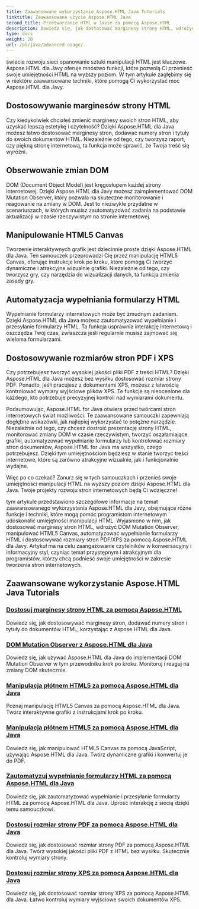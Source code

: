 ```yaml
---
title: Zaawansowane wykorzystanie Aspose.HTML Java Tutorials
linktitle: Zaawansowane użycie Aspose.HTML Java
second_title: Przetwarzanie HTML w Javie za pomocą Aspose.HTML
description: Dowiedz się, jak dostosować marginesy strony HTML, wdrożyć DOM Mutation Observer, manipulować HTML5 Canvas, automatyzować wypełnianie formularzy HTML i wiele więcej, korzystając z Aspose.HTML Java.
type: docs
weight: 20
url: /pl/java/advanced-usage/
---
```


świecie rozwoju sieci opanowanie sztuki manipulacji HTML jest kluczowe. Aspose.HTML dla Javy oferuje mnóstwo funkcji, które pozwolą Ci przenieść swoje umiejętności HTML na wyższy poziom. W tym artykule zagłębimy się w niektóre zaawansowane techniki, które pomogą Ci wykorzystać moc Aspose.HTML dla Javy.

## Dostosowywanie marginesów strony HTML

Czy kiedykolwiek chciałeś zmienić marginesy swoich stron HTML, aby uzyskać lepszą estetykę i czytelność? Dzięki Aspose.HTML dla Java możesz łatwo dostosować marginesy stron, dodawać numery stron i tytuły do swoich dokumentów HTML. Niezależnie od tego, czy tworzysz raport, czy piękną stronę internetową, ta funkcja może sprawić, że Twoja treść się wyróżni.

## Obserwowanie zmian DOM

DOM (Document Object Model) jest kręgosłupem każdej strony internetowej. Dzięki Aspose.HTML dla Javy możesz zaimplementować DOM Mutation Observer, który pozwala na skuteczne monitorowanie i reagowanie na zmiany w DOM. Jest to niezwykle przydatne w scenariuszach, w których musisz zautomatyzować zadania na podstawie aktualizacji w czasie rzeczywistym na stronie internetowej.

## Manipulowanie HTML5 Canvas

Tworzenie interaktywnych grafik jest dziecinnie proste dzięki Aspose.HTML dla Java. Ten samouczek przeprowadzi Cię przez manipulację HTML5 Canvas, oferując instrukcje krok po kroku, które pomogą Ci tworzyć dynamiczne i atrakcyjne wizualnie grafiki. Niezależnie od tego, czy tworzysz gry, czy narzędzia do wizualizacji danych, ta funkcja zmienia zasady gry.

## Automatyzacja wypełniania formularzy HTML

Wypełnianie formularzy internetowych może być żmudnym zadaniem. Dzięki Aspose.HTML dla Java możesz zautomatyzować wypełnianie i przesyłanie formularzy HTML. Ta funkcja usprawnia interakcję internetową i oszczędza Twój czas, zwłaszcza jeśli regularnie musisz zajmować się wieloma formularzami.

## Dostosowywanie rozmiarów stron PDF i XPS

Czy potrzebujesz tworzyć wysokiej jakości pliki PDF z treści HTML? Dzięki Aspose.HTML dla Java możesz bez wysiłku dostosować rozmiar strony PDF. Ponadto, jeśli pracujesz z dokumentami XPS, możesz z łatwością kontrolować wymiary wyjściowe plików XPS. Te funkcje są nieocenione dla każdego, kto potrzebuje precyzyjnej kontroli nad wymiarami dokumentu.

Podsumowując, Aspose.HTML for Java otwiera przed twórcami stron internetowych świat możliwości. Te zaawansowane samouczki zapewniają dogłębne wskazówki, jak najlepiej wykorzystać to potężne narzędzie. Niezależnie od tego, czy chcesz dostroić prezentację strony HTML, monitorować zmiany DOM w czasie rzeczywistym, tworzyć oszałamiające grafiki, automatyzować wypełnianie formularzy lub kontrolować rozmiary stron dokumentów, Aspose.HTML for Java ma wszystko, czego potrzebujesz. Dzięki tym umiejętnościom będziesz w stanie tworzyć treści internetowe, które są zarówno atrakcyjne wizualnie, jak i funkcjonalnie wydajne.

Więc po co czekać? Zanurz się w tych samouczkach i przenieś swoje umiejętności manipulacji HTML na wyższy poziom dzięki Aspose.HTML dla Java. Twoje projekty rozwoju stron internetowych będą Ci wdzięczne!

tym artykule przedstawiono szczegółowe informacje na temat zaawansowanego wykorzystania Aspose.HTML dla Javy, obejmujące różne funkcje i techniki, które mogą pomóc programistom internetowym udoskonalić umiejętności manipulacji HTML. Wyjaśniono w nim, jak dostosować marginesy stron HTML, wdrożyć DOM Mutation Observer, manipulować HTML5 Canvas, automatyzować wypełnianie formularzy HTML i dostosowywać rozmiary stron PDF/XPS za pomocą Aspose.HTML dla Javy. Artykuł ma na celu zaangażowanie czytelników w konwersacyjny i informacyjny styl, czyniąc temat przystępnym i atrakcyjnym dla programistów, którzy chcą podnieść swoje umiejętności w zakresie tworzenia stron internetowych.

## Zaawansowane wykorzystanie Aspose.HTML Java Tutorials
### [Dostosuj marginesy strony HTML za pomocą Aspose.HTML](./css-extensions-adding-title-page-number/)
Dowiedz się, jak dostosowywać marginesy stron, dodawać numery stron i tytuły do dokumentów HTML, korzystając z Aspose.HTML dla Java.
### [DOM Mutation Observer z Aspose.HTML dla Java](./dom-mutation-observer-observing-node-additions/)
Dowiedz się, jak używać Aspose.HTML dla Java do implementacji DOM Mutation Observer w tym przewodniku krok po kroku. Monitoruj i reaguj na zmiany DOM skutecznie.
### [Manipulacja płótnem HTML5 za pomocą Aspose.HTML dla Java](./html5-canvas-manipulation-using-code/)
Poznaj manipulację HTML5 Canvas za pomocą Aspose.HTML dla Java. Twórz interaktywne grafiki z instrukcjami krok po kroku.
### [Manipulacja płótnem HTML5 za pomocą Aspose.HTML dla Java](./html5-canvas-manipulation-using-javascript/)
Dowiedz się, jak manipulować HTML5 Canvas za pomocą JavaScript, używając Aspose.HTML dla Java. Twórz dynamiczne grafiki i konwertuj je do PDF.
### [Zautomatyzuj wypełnianie formularzy HTML za pomocą Aspose.HTML dla Java](./html-form-editor-filling-submitting-forms/)
Dowiedz się, jak zautomatyzować wypełnianie i przesyłanie formularzy HTML za pomocą Aspose.HTML dla Java. Uprość interakcję z siecią dzięki temu samouczkowi.
### [Dostosuj rozmiar strony PDF za pomocą Aspose.HTML dla Java](./adjust-pdf-page-size/)
Dowiedz się, jak dostosować rozmiar strony PDF za pomocą Aspose.HTML dla Java. Twórz wysokiej jakości pliki PDF z HTML bez wysiłku. Skutecznie kontroluj wymiary strony.
### [Dostosuj rozmiar strony XPS za pomocą Aspose.HTML dla Java](./adjust-xps-page-size/)
Dowiedz się, jak dostosować rozmiar strony XPS za pomocą Aspose.HTML dla Java. Łatwo kontroluj wymiary wyjściowe swoich dokumentów XPS.